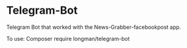 # Telegram-Bot
Telegram Bot that worked with the News-Grabber-facebookpost app.

To use: Composer require longman/telegram-bot
